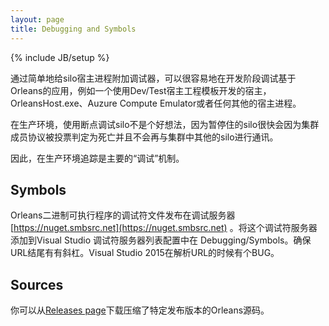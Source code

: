 ```yaml
---
layout: page
title: Debugging and Symbols
---
```

{% include JB/setup %}

<!--An Orleans-based application can be easily debugged during development but simply attaching debugger to the silo host process, such as a host crteated with the Orleans Dev/Test Host project template, OrleansHost.exe, Azure Compute Emulator or any other host process.-->
通过简单地给silo宿主进程附加调试器，可以很容易地在开发阶段调试基于Orleans的应用，例如一个使用Dev/Test宿主工程模板开发的宿主，OrleansHost.exe、Auzure Compute Emulator或者任何其他的宿主进程。
<!--In production, it is rarely a good idea to stop a silo at a breakpoint because the frozen silo will soon get voted dead by the cluster membership protocol and will not be able to communicate with other silos in the cluster.-->
在生产环境，使用断点调试silo不是个好想法，因为暂停住的silo很快会因为集群成员协议被投票判定为死亡并且不会再与集群中其他的silo进行通讯。
<!--Hence, in productions tracing is the primary 'debugging' mechanism.-->
因此，在生产环境追踪是主要的“调试”机制。
 

## Symbols
<!--Symbols for Orleans binaries are published to [https://nuget.smbsrc.net](https://nuget.smbsrc.net) symbols server. Add it to the list of symbols server in the Visual Studio options under Debugging/Symbols for debugging Orleans code. Make sure there is traling slash in the URL. Visual Studio 2015 has a bug with parsing it.-->
Orleans二进制可执行程序的调试符文件发布在调试服务器 [https://nuget.smbsrc.net](https://nuget.smbsrc.net) 。将这个调试符服务器添加到Visual Studio 调试符服务器列表配置中在 Debugging/Symbols。确保URL结尾有有斜杠。Visual Studio 2015在解析URL的时候有个BUG。

## Sources

<!--You can download zipped sources for specific releases of Orleans from the [Releases page](https://github.com/dotnet/orleans/releases).-->
你可以从[Releases page](https://github.com/dotnet/orleans/releases)下载压缩了特定发布版本的Orleans源码。
